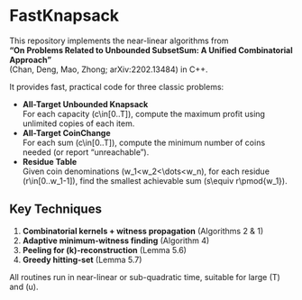# FastKnapsack

This repository implements the near-linear algorithms from  
**“On Problems Related to Unbounded SubsetSum: A Unified Combinatorial Approach”**  
(Chan, Deng, Mao, Zhong; arXiv:2202.13484) in C++.

It provides fast, practical code for three classic problems:

- **All-Target Unbounded Knapsack**  
  For each capacity \(c\in[0..T]\), compute the maximum profit using unlimited copies of each item.
- **All-Target CoinChange**  
  For each sum \(c\in[0..T]\), compute the minimum number of coins needed (or report “unreachable”).
- **Residue Table**  
  Given coin denominations \(w_1<w_2<\dots<w_n\), for each residue \(r\in[0..w_1-1]\), find the smallest achievable sum \(s\equiv r\pmod{w_1}\).

## Key Techniques

1. **Combinatorial kernels + witness propagation** (Algorithms 2 & 1)  
2. **Adaptive minimum-witness finding** (Algorithm 4)  
3. **Peeling for \(k\)-reconstruction** (Lemma 5.6)  
4. **Greedy hitting-set** (Lemma 5.7)  

All routines run in near-linear or sub-quadratic time, suitable for large \(T\) and \(u\).
